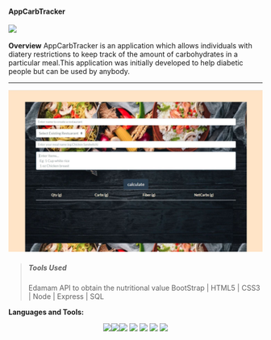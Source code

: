 
#### AppCarbTracker 
<img src="https://media.giphy.com/media/ZdepVTYArff7NirCK9/giphy.gif" width="100">

**Overview**
    AppCarbTracker is an application which allows individuals with diatery restrictions to keep track of the amount of carbohydrates in a particular meal.This application was initially developed to help diabetic people but can be used by anybody.

***
 ![Screenshot](./public/assets/css/CarbTracker.jpg)

>##### Tools Used
>Edamam API to obtain the nutritional value
>BootStrap | HTML5 | CSS3 | Node | Express | SQL 

**Languages and Tools:**

<p align="center">
  <img src="https://media3.giphy.com/media/kdFc8fubgS31b8DsVu/giphy.webp" width="35"><img src="https://media3.giphy.com/media/ln7z2eWriiQAllfVcn/200w.webp" width="35"><img src="https://i.giphy.com/media/IdyAQJVN2kVPNUrojM/200.webp" width="35">
  <img src="https://media.giphy.com/media/Sr8xDpMwVKOHUWDVRD/giphy.gif" width="35">
  <img src="https://media.giphy.com/media/XAxylRMCdpbEWUAvr8/giphy.gif" width="35">
  <img src="https://media.giphy.com/media/fsEaZldNC8A1PJ3mwp/giphy.gif" width="35">
  <img src="https://media.giphy.com/media/fsEaZldNC8A1PJ3mwp/giphy.gif" width="35">

  
</p>